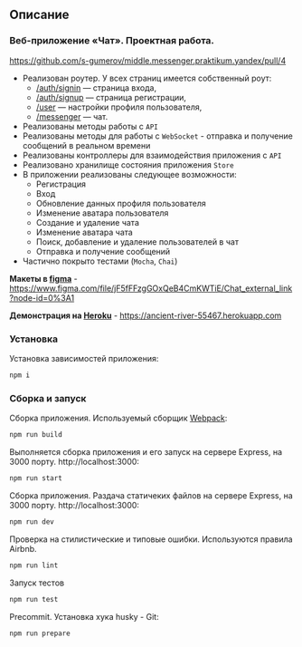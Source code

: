 ## **Описание**
### **Веб-приложение «Чат». Проектная работа.**

https://github.com/s-gumerov/middle.messenger.praktikum.yandex/pull/4

* Реализован роутер. У всех страниц имеется собственный роут:
  * [/auth/signin](/auth/signin) — страница входа,
  * [/auth/signup](/auth/signup) — страница регистрации,
  * [/user](/user) — настройки профиля пользователя,
  * [/messenger](/messenger) — чат.
* Реализованы методы работы с `API`
* Реализованы методы для работы с `WebSocket` - отправка и получение сообщений в реальном времени
* Реализованы контроллеры для взаимодействия приложения с `API` 
* Реализовано хранилище состояния приложения `Store`
* В приложении реализованы следующее возможности:
  * Регистрация
  * Вход
  * Обновление данных профиля пользователя
  * Изменение аватара пользователя
  * Создание и удаление чата
  * Изменение аватара чата
  * Поиск, добавление и удаление пользователей в чат
  * Отправка и получение сообщений
* Частично покрыто тестами (`Mocha`, `Chai`)


**Макеты в [figma](https://www.figma.com/file/jF5fFFzgGOxQeB4CmKWTiE/Chat_external_link?node-id=0%3A1)** - https://www.figma.com/file/jF5fFFzgGOxQeB4CmKWTiE/Chat_external_link?node-id=0%3A1


**Демонстрация на
[Heroku](https://ancient-river-55467.herokuapp.com)** - https://ancient-river-55467.herokuapp.com


### Установка

Установка зависимостей приложения:

```bash
npm i
```

### Сборка и запуск

Сборка приложения. Используемый сборщик [Webpack](https://webpack.js.org/):

```bash
npm run build
```

Выполняется сборка приложения и его запуск на сервере Express, на 3000 порту. http://localhost:3000:

```bash
npm run start
```

Сборка приложения. Раздача статичеких файлов на сервере Express, на 3000 порту. http://localhost:3000:

```bash
npm run dev
```

Проверка на стилистические и типовые ошибки. Используются правила Airbnb.

```bash
npm run lint
```

Запуск тестов

```bash
npm run test
```

Precommit. Установка хука husky - Git:

```bash
npm run prepare
```